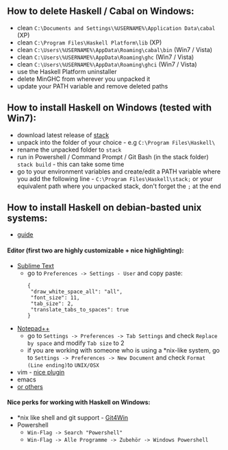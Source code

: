 ## How to delete Haskell / Cabal on Windows:

 * clean `C:\Documents and Settings\%USERNAME%\Application Data\cabal` (XP)
 * clean `C:\Program Files\Haskell Platform\lib`                       (XP)
 * clean `C:\Users\%USERNAME%\AppData\Roaming\cabal\bin`               (Win7 / Vista)
 * clean `C:\Users\%USERNAME%\AppData\Roaming\ghc`                     (Win7 / Vista)
 * clean `C:\Users\%USERNAME%\AppData\Roaming\ghci`                    (Win7 / Vista)
 * use the Haskell Platform uninstaller
 * delete MinGHC from wherever you unpacked it
 * update your PATH variable and remove deleted paths


## How to install Haskell on Windows (tested with Win7):

 * download latest release of [stack](https://github.com/commercialhaskell/stack/releases/tag/v0.1.5.0)
 * unpack into the folder of your choice - e.g `C:\Program Files\Haskell\`
 * rename the unpacked folder to `stack`
 * run in Powershell / Command Prompt / Git Bash (in the stack folder) `stack build` - this can take some time
 * go to your environment variables and create/edit a PATH variable where you add the following line - `C:\Program Files\Haskell\stack;` or your equivalent path where you unpacked stack, don't forget the `;` at the end

## How to install Haskell on debian-basted unix systems:

 * [guide](https://github.com/commercialhaskell/stack/blob/master/doc/GUIDE.md)

#### Editor (first two are highly customizable + nice highlighting):
 
 * [Sublime Text](http://www.sublimetext.com/3)
   * go to `Preferences -> Settings - User` and copy paste:
     ```
     {
      "draw_white_space_all": "all",
      "font_size": 11,  
      "tab_size": 2,
      "translate_tabs_to_spaces": true
     }
     ```
 * [Notepad++](https://notepad-plus-plus.org/)
   * go to `Settings -> Preferences -> Tab Settings` and check `Replace by space` and modify `Tab size` to 2
   * if you are working with someone who is using a *nix-like system, go to `Settings -> Preferences -> New Document` and check `Format (Line ending)`to `UNIX/OSX`
 * vim - [nice plugin](https://github.com/lukerandall/haskellmode-vim)
 * emacs
 * [or others](https://wiki.haskell.org/IDEs)


#### Nice perks for working with Haskell on Windows:

 * *nix like shell and git support - [Git4Win](https://git-for-windows.github.io/)
 * Powershell
   * `Win-Flag -> Search "Powershell"`
   * `Win-Flag -> Alle Programme -> Zubehör -> Windows Powershell`
